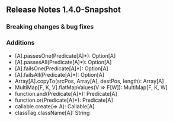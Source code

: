 ## Release Notes 1.4.0-Snapshot

### Breaking changes & bug fixes

### Additions
+ [A].passesOne(Predicate[A]*): Option[A]
+ [A].passesAll(Predicate[A]*): Option[A]
+ [A].failsOne(Predicate[A]*): Option[A]
+ [A].failsAll(Predicate[A]*): Option[A]
+ Array[A].copyTo(srcPos, Array[A], destPos, length): Array[A]
+ MultiMap[F, K, V].flatMapValues(V => F[W]): MultiMap[F, K, W]
+ function.and(Predicate[A]*): Predicate[A]
+ function.or(Predicate[A]*): Predicate[A]
+ callable.create(=> A): Callable[A]
+ classTag.className[A]: String
